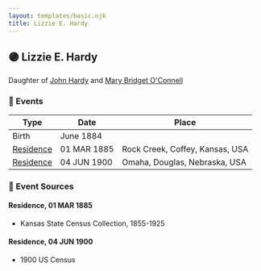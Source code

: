 ```yaml
---
layout: templates/basic.njk
title: Lizzie E. Hardy
---
```

## 🟣 Lizzie E. Hardy

Daughter of [John Hardy](/people/5/56182816) and [Mary Bridget O'Connell](/people/4/47047024)

### 📆 Events

Type | Date | Place
------ | ------ | ------
Birth | June 1884 |
[Residence](#event-1) | 01 MAR 1885 | Rock Creek, Coffey, Kansas, USA
[Residence](#event-2) | 04 JUN 1900 | Omaha, Douglas, Nebraska, USA

### 📰 Event Sources

#### <a id="event-1"></a> Residence, 01 MAR 1885
* Kansas State Census Collection, 1855-1925

#### <a id="event-2"></a> Residence, 04 JUN 1900
* 1900 US Census
